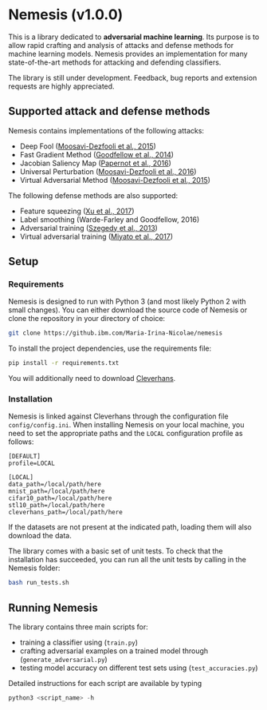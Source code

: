 # Nemesis (v1.0.0)
This is a library dedicated to **adversarial machine learning**. Its purpose is to allow rapid crafting and analysis of attacks and defense methods for machine learning models. Nemesis provides an implementation for many state-of-the-art methods for attacking and defending classifiers.

The library is still under development. Feedback, bug reports and extension requests are highly appreciated.

## Supported attack and defense methods

Nemesis contains implementations of the following attacks:
* Deep Fool ([Moosavi-Dezfooli et al., 2015](https://arxiv.org/abs/1511.04599))
* Fast Gradient Method ([Goodfellow et al., 2014](https://arxiv.org/abs/1412.6572))
* Jacobian Saliency Map ([Papernot et al., 2016](https://arxiv.org/abs/1511.07528))
* Universal Perturbation ([Moosavi-Dezfooli et al., 2016](https://arxiv.org/abs/1610.08401))
* Virtual Adversarial Method ([Moosavi-Dezfooli et al., 2015](https://arxiv.org/abs/1507.00677))

The following defense methods are also supported:
* Feature squeezing ([Xu et al., 2017](http://arxiv.org/abs/1704.01155))
* Label smoothing (Warde-Farley and Goodfellow, 2016)
* Adversarial training ([Szegedy et al., 2013](http://arxiv.org/abs/1312.6199))
* Virtual adversarial training ([Miyato et al., 2017](https://arxiv.org/abs/1704.03976))

## Setup

### Requirements

Nemesis is designed to run with Python 3 (and most likely Python 2 with small changes). You can either download the source code of Nemesis or clone the repository in your directory of choice:
```bash
git clone https://github.ibm.com/Maria-Irina-Nicolae/nemesis
```

To install the project dependencies, use the requirements file:
```bash
pip install -r requirements.txt
```

You will additionally need to download [Cleverhans](https://github.com/tensorflow/cleverhans).

### Installation

Nemesis is linked against Cleverhans through the configuration file `config/config.ini`. When installing Nemesis on your local machine, you need to set the appropriate paths and the `LOCAL` configuration profile as follows:

```text
[DEFAULT]
profile=LOCAL

[LOCAL]
data_path=/local/path/here
mnist_path=/local/path/here
cifar10_path=/local/path/here
stl10_path=/local/path/here
cleverhans_path=/local/path/here
```

If the datasets are not present at the indicated path, loading them will also download the data.

The library comes with a basic set of unit tests. To check that the installation has succeeded, you can run all the unit tests by calling in the Nemesis folder:
```bash
bash run_tests.sh
```

## Running Nemesis

The library contains three main scripts for:
* training a classifier using (`train.py`)
* crafting adversarial examples on a trained model through (`generate_adversarial.py`)
* testing model accuracy on different test sets using (`test_accuracies.py`)

Detailed instructions for each script are available by typing
```python
python3 <script_name> -h
```
